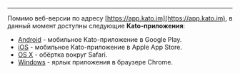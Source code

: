 ***

Помимо веб-версии по адресу [https://app.kato.im](https://app.kato.im), в данный момент доступны следующие **Kato-приложения**:

 - [Android](/articles/ru/faq/list#android) - мобильное Kato-приложение в Google Play.
 - [iOS](/articles/ru/faq/list#ios) - мобильное Kato-приложение в Apple App Store.
 - [OS X](/articles/ru/faq/list#osx) - обёртка вокруг Safari. 
 - [Windows](/articles/ru/faq/list#windows) - ярлык приложения в браузере Chrome.
